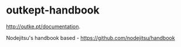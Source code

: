 outkept-handbook
================

http://outke.pt/documentation.

Nodejitsu's handbook based - https://github.com/nodejitsu/handbook
